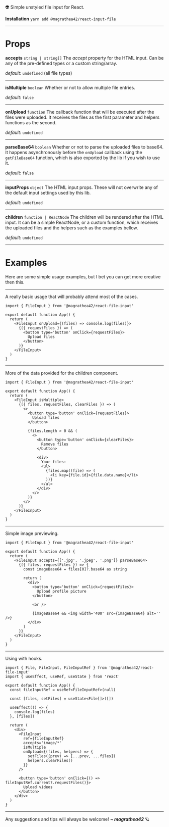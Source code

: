 👽 Simple unstyled file input for React.

**Installation**
`yarn add @magrathea42/react-input-file`

---

# Props

**accepts** `string | string[]`
The _accept_ property for the HTML input. Can be any of the pre-defined types or a custom string/array.

_default_: `undefined` (all file types)

---

**isMultiple** `boolean`
Whether or not to allow multiple file entries.

_default_: `false`

---

**onUpload** `function`
The callback function that will be executed after the files were uploaded. It receives the files as the first parameter and helpers functions as the second.

_default_: `undefined`

---

**parseBase64** `boolean`
Whether or not to parse the uploaded files to base64. It happens asynchronously before the `onUpload` callback using the `getFileBase64` function, which is also
exported by the lib if you wish to use it.

_default_: `false`

---

**inputProps** `object`
The HTML input props. These will not overwrite any of the default input settings used by this lib.

_default_: `undefined`

---

**children** `function | ReactNode`
The children will be rendered after the HTML input. It can be a simple ReactNode, or a custom function, which receives the uploaded files and the helpers such as the examples bellow.

_default_: `undefined`

---

# Examples

Here are some simple usage examples, but I bet you can get more creative then this.

---

A really basic usage that will probably attend most of the cases.

```tsx
import { FileInput } from '@magrathea42/react-file-input'

export default function App() {
  return (
    <FileInput onUpload={(files) => console.log(files)}>
      {({ requestFiles }) => (
        <button type='button' onClick={requestFiles}>
          Upload files
        </button>
      )}
    </FileInput>
  )
}
```

---

More of the data provided for the children component.

```tsx
import { FileInput } from '@magrathea42/react-file-input'

export default function App() {
  return (
    <FileInput isMultiple>
      {({ files, requestFiles, clearFiles }) => (
        <>
          <button type='button' onClick={requestFiles}>
            Upload files
          </button>

          {files.length > 0 && (
            <>
              <button type='button' onClick={clearFiles}>
                Remove files
              </button>

              <div>
                Your files:
                <ul>
                  {files.map((file) => (
                    <li key={file.id}>{file.data.name}</li>
                  ))}
                </ul>
              </div>
            </>
          )}
        </>
      )}
    </FileInput>
  )
}
```

---

Simple image previewing.

```tsx
import { FileInput } from '@magrathea42/react-file-input'

export default function App() {
  return (
    <FileInput accepts={['.jpg', '.jpeg', '.png']} parseBase64>
      {({ files, requestFiles }) => {
        const imageBase64 = files[0]?.base64 as string

        return (
          <div>
            <button type='button' onClick={requestFiles}>
              Upload profile picture
            </button>

            <br />

            {imageBase64 && <img width='400' src={imageBase64} alt='' />}
          </div>
        )
      }}
    </FileInput>
  )
}
```

---

Using with hooks.

```tsx
import { File, FileInput, FileInputRef } from '@magrathea42/react-file-input'
import { useEffect, useRef, useState } from 'react'

export default function App() {
  const fileInputRef = useRef<FileInputRef>(null)

  const [files, setFiles] = useState<File[]>([])

  useEffect(() => {
    console.log(files)
  }, [files])

  return (
    <div>
      <FileInput
        ref={fileInputRef}
        accepts='image/*'
        isMultiple
        onUpload={(files, helpers) => {
          setFiles((prev) => [...prev, ...files])
          helpers.clearFiles()
        }}
      />

      <button type='button' onClick={() => fileInputRef.current?.requestFiles()}>
        Upload videos
      </button>
    </div>
  )
}
```

---

Any suggestions and tips will always be welcome!
_**~ magrathea42**_ 🪐
